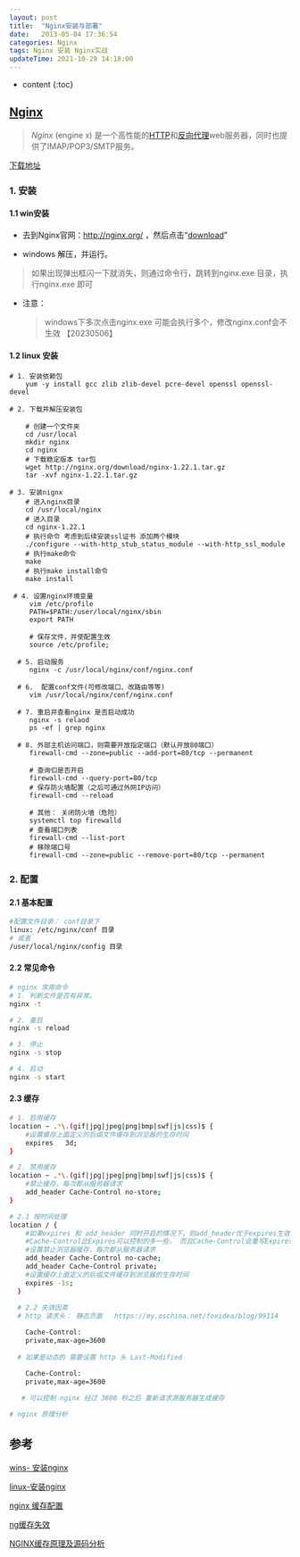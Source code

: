 ```yaml
---
layout: post
title:  "Nginx安装与部署"
date:   2013-05-04 17:36:54
categories: Nginx
tags: Nginx 安装 Nginx实战
updateTime: 2021-10-29 14:18:00
---
```


* content
{:toc}
## [Nginx](https://baike.baidu.com/item/nginx/3817705?fr=aladdin)

> *Nginx* (engine x) 是一个高性能的[HTTP](https://baike.baidu.com/item/HTTP)和[反向代理](https://baike.baidu.com/item/反向代理/7793488)web服务器，同时也提供了IMAP/POP3/SMTP服务。

[下载地址](http://nginx.org/en/download.html)

### 1.  安装

#### 1.1  win安装

- 去到Nginx官网：http://nginx.org/ ，然后点击“[download](http://nginx.org/en/download.html)”

- windows 解压，并运行。

> 如果出现弹出框闪一下就消失，则通过命令行，跳转到nginx.exe 目录，执行nginx.exe 即可

- 注意：

  > windows下多次点击nginx.exe 可能会执行多个，修改nginx.conf会不生效   【20230506】

#### 1.2 linux 安装

```shell
# 1. 安装依赖包
	yum -y install gcc zlib zlib-devel pcre-devel openssl openssl-devel

# 2. 下载并解压安装包

	# 创建一个文件夹
    cd /usr/local
    mkdir nginx
    cd nginx
	# 下载稳定版本 tar包
    wget http://nginx.org/download/nginx-1.22.1.tar.gz
    tar -xvf nginx-1.22.1.tar.gz
    
# 3. 安装nignx 
    # 进入nginx目录
    cd /usr/local/nginx
    # 进入目录
    cd nginx-1.22.1
    # 执行命令 考虑到后续安装ssl证书 添加两个模块
    ./configure --with-http_stub_status_module --with-http_ssl_module
    # 执行make命令
    make
    # 执行make install命令
    make install
    
 # 4. 设置nginx环境变量
     vim /etc/profile
     PATH=$PATH:/user/local/nginx/sbin
     export PATH
     
     # 保存文件，并使配置生效
     source /etc/profile;
     
  # 5. 启动服务
	 nginx -c /usr/local/nginx/conf/nginx.conf
	 
  # 6.  配置conf文件(可修改端口、改路由等等)
  	 vim /usr/local/nginx/conf/nginx.conf
  	 
  # 7. 重启并查看nginx 是否启动成功 
  	 nginx -s relaod
  	 ps -ef | grep nginx
  	 
  # 8. 外部主机访问端口，则需要开放指定端口（默认开放80端口）
	 firewall-cmd --zone=public --add-port=80/tcp --permanent
	 
	 # 查询㐰是否开启
	 firewall-cmd --query-port=80/tcp
	 # 保存防火墙配置（之后可通过外网IP访问）
	 firewall-cmd --reload
	 
	 # 其他： 关闭防火墙（危险）
	 systemctl top firewalld
	 # 查看端口列表	 
	 firewall-cmd --list-port
	 # 移除端口号
	 firewall-cmd --zone=public --remove-port=80/tcp --permanent

```



### 2. 配置

#### 2.1 基本配置

```sh
#配置文件目录： conf目录下
linux: /etc/nginx/conf 目录
# 或者
/user/local/nginx/config 目录


```

#### 2.2 常见命令

```sh
# nginx 常用命令
# 1. 判断文件是否有异常。
nginx -t 

# 2. 重启
nginx -s reload

# 3. 停止
nginx -s stop

# 4. 启动
nginx -s start
```

#### 2.3 缓存

```sh
# 1. 启用缓存
location ~ .*\.(gif|jpg|jpeg|png|bmp|swf|js|css)$ {
    #设置缓存上面定义的后缀文件缓存到浏览器的生存时间
    expires   3d;
}

# 2. 禁用缓存
location ~ .*\.(gif|jpg|jpeg|png|bmp|swf|js|css)$ {
    #禁止缓存，每次都从服务器请求
    add_header Cache-Control no-store;
}

# 2.1 按时间处理
location / {
    #如果expires 和 add_header 同时开启的情况下，则add_header优于expires生效
    #Cache-Control比Expires可以控制的多一些， 而且Cache-Control会重写Expires的规则
    #设置禁止浏览器缓存，每次都从服务器请求
    add_header Cache-Control no-cache;
    add_header Cache-Control private;
    #设置缓存上面定义的后缀文件缓存到浏览器的生存时间
    expires -1s;
  }
  
  # 2.2 失效因素
  # http 请求头： 静态页面   https://my.oschina.net/foxidea/blog/99114

	Cache-Control:
	private,max-age=3600
	
  # 如果是动态的 需要设置 http 头 Last-Modified

	Cache-Control:
	private,max-age=3600
	
   # 可以控制 nginx 经过 3600 秒之后 重新请求源服务器生成缓存

# nginx 原理分析

```



## 参考

[wins- 安装nginx](https://blog.csdn.net/GyaoG/article/details/124081770)

[linux-安装nginx](**https://blog.csdn.net/t8116189520/article/details/81909574**)

[nginx 缓存配置](https://adong.blog.csdn.net/article/details/104392095)

[ng缓存失效](https://blog.csdn.net/jialiu111111/article/details/126711080)

[NGINX缓存原理及源码分析](https://www.nginx.org.cn/article/detail/406)